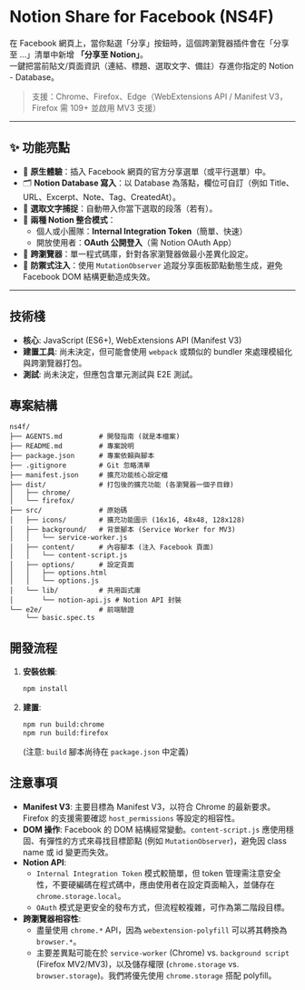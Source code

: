 # Notion Share for Facebook (NS4F)

在 Facebook 網頁上，當你點選「分享」按鈕時，這個跨瀏覽器插件會在「分享至 …」清單中新增 **「分享至 Notion」**。  
一鍵把當前貼文/頁面資訊（連結、標題、選取文字、備註）存進你指定的 Notion - Database。

> 支援：Chrome、Firefox、Edge（WebExtensions API / Manifest V3，Firefox 需 109+ 並啟用 MV3 支援）

---

## ✨ 功能亮點

- 🧩 **原生體驗**：插入 Facebook 網頁的官方分享選單（或平行選單）中。
- 🗂️ **Notion Database 寫入**：以 Database 為落點，欄位可自訂（例如 Title、URL、Excerpt、Note、Tag、CreatedAt）。
- 📝 **選取文字捕捉**：自動帶入你當下選取的段落（若有）。
- 🔐 **兩種 Notion 整合模式**：
  - 個人或小團隊：**Internal Integration Token**（簡單、快速）
  - 開放使用者：**OAuth 公開登入**（需 Notion OAuth App）
- 🧭 **跨瀏覽器**：單一程式碼庫，針對各家瀏覽器做最小差異化設定。
- 🧱 **防禦式注入**：使用 `MutationObserver` 追蹤分享面板節點動態生成，避免 Facebook DOM 結構更動造成失效。

---

## 技術棧

- **核心**: JavaScript (ES6+), WebExtensions API (Manifest V3)
- **建置工具**: 尚未決定，但可能會使用 `webpack` 或類似的 bundler 來處理模組化與跨瀏覽器打包。
- **測試**: 尚未決定，但應包含單元測試與 E2E 測試。

## 專案結構

```
ns4f/
├── AGENTS.md         # 開發指南 (就是本檔案)
├── README.md         # 專案說明
├── package.json      # 專案依賴與腳本
├── .gitignore        # Git 忽略清單
├── manifest.json     # 擴充功能核心設定檔
├── dist/             # 打包後的擴充功能 (各瀏覽器一個子目錄)
│   ├── chrome/
│   └── firefox/
├── src/              # 原始碼
│   ├── icons/        # 擴充功能圖示 (16x16, 48x48, 128x128)
│   ├── background/   # 背景腳本 (Service Worker for MV3)
│   │   └── service-worker.js
│   ├── content/      # 內容腳本 (注入 Facebook 頁面)
│   │   └── content-script.js
│   ├── options/      # 設定頁面
│   │   ├── options.html
│   │   └── options.js
│   └── lib/          # 共用函式庫
│       └── notion-api.js # Notion API 封裝
└── e2e/              # 前端驗證
    └── basic.spec.ts
```

## 開發流程

1.  **安裝依賴**:
    ```bash
    npm install
    ```
2.  **建置**:
    ```bash
    npm run build:chrome
    npm run build:firefox
    ```
    (注意: `build` 腳本尚待在 `package.json` 中定義)


## 注意事項

- **Manifest V3**: 主要目標為 Manifest V3，以符合 Chrome 的最新要求。Firefox 的支援需要確認 `host_permissions` 等設定的相容性。
- **DOM 操作**: Facebook 的 DOM 結構經常變動。`content-script.js` 應使用穩固、有彈性的方式來尋找目標節點 (例如 `MutationObserver`)，避免因 class name 或 id 變更而失效。
- **Notion API**:
  - `Internal Integration Token` 模式較簡單，但 token 管理需注意安全性，不要硬編碼在程式碼中，應由使用者在設定頁面輸入，並儲存在 `chrome.storage.local`。
  - `OAuth` 模式是更安全的發布方式，但流程較複雜，可作為第二階段目標。
- **跨瀏覽器相容性**:
  - 盡量使用 `chrome.*` API，因為 `webextension-polyfill` 可以將其轉換為 `browser.*`。
  - 主要差異點可能在於 `service-worker` (Chrome) vs. `background script` (Firefox MV2/MV3)，以及儲存權限 (`chrome.storage` vs. `browser.storage`)。我們將優先使用 `chrome.storage` 搭配 polyfill。
